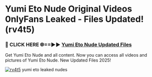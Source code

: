 # Yumi Eto Nude Original Videos 0nlyFans Leaked - Files Updated! (rv4t5)

<h3>🔴 CLICK HERE 🌐==►► <a href="https://tinyurl.com/yc6ubb5a" rel="nofollow">Yumi Eto Nude Updated Files</a></h3>

Get Yumi Eto Nude and all content. Now you can access all videos and pictures of Yumi Eto Nude. New Updated Files 2025!

[![rv4t5](https://i.imgur.com/7eu0CRL.gif)](https://tinyurl.com/yc6ubb5a)
yumi eto leaked nudes